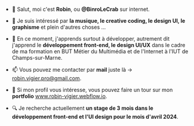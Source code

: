 - 👋 Salut, moi c'est **Robin**, ou **@BinroLeCrab** sur internet.


- 👀 Je suis intéressé par **la musique, le creative coding, le design UI, le graphisme** et plein d'autres choses ...
- 🌱 En ce moment, j'apprends surtout à développer, autrement dit j'apprend le **développement front-end, le design UI/UX** dans le cadre de ma formation en BUT Métier du Multimédia et de l'Internet à l'IUT de Champs-sur-Marne.
<!--- - 💞️ I’m looking to collaborate on ...--->


- 📫 Vous pouvez me contacter par **mail** juste là -> robin.vigier.pro@gmail.com.


- 💾 Si mon profil vous intéresse, vous pouvez faire un tour sur mon **portfolio** www.robin-vigier.webflow.io.
- 🔍 Je recherche actuellement **un stage de 3 mois dans le développement front-end et l'UI design pour le mois d'avril 2024**.

<!---
BinroLeCrab/BinroLeCrab is a ✨ special ✨ repository because its `README.md` (this file) appears on your GitHub profile.
You can click the Preview link to take a look at your changes.
--->
